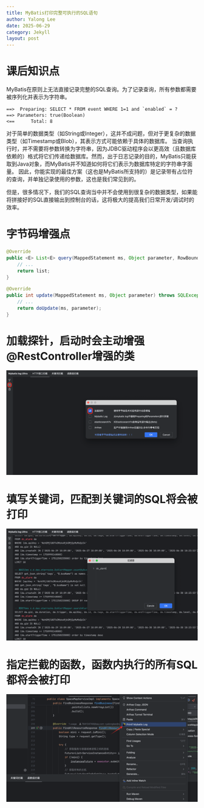 ```yaml
---
title: MyBatis打印完整可执行的SQL语句
author: Yalong Lee
date: 2025-06-29
category: Jekyll
layout: post
---
```


# 课后知识点

MyBatis在原则上无法直接记录完整的SQL查询。为了记录查询，所有参数都需要被序列化并表示为字符串。
```shell
==>  Preparing: SELECT * FROM event WHERE 1=1 and `enabled` = ?
==> Parameters: true(Boolean)
<==      Total: 8
```
对于简单的数据类型（如String或Integer），这并不成问题，但对于更复杂的数据类型（如Timestamp或Blob），其表示方式可能依赖于具体的数据库。 当查询执行时，并不需要将参数转换为字符串，因为JDBC驱动程序会以更高效（且数据库依赖的）格式将它们传递给数据库。然而，出于日志记录的目的，MyBatis只能获取到Java对象，而MyBatis并不知道如何将它们表示为数据库特定的字符串字面量。 因此，你能实现的最佳方案（这也是MyBatis所支持的）是记录带有占位符的查询，并单独记录使用的参数，这也是我们常见到的。

但是，很多情况下，我们的SQL查询当中并不会使用到很复杂的数据类型，如果能将拼接好的SQL直接输出到控制台的话，这将极大的提高我们日常开发/调试时的效率。

# 字节码增强点

```java
@Override
public <E> List<E> query(MappedStatement ms, Object parameter, RowBounds rowBounds, ResultHandler resultHandler, CacheKey key, BoundSql boundSql) throws SQLException {
    // ...
    return list;
}
```

```java
@Override
public int update(MappedStatement ms, Object parameter) throws SQLException {
    // ...
    return doUpdate(ms, parameter);
}
```

# 加载探针，启动时会主动增强@RestController增强的类
![img.png](img.png)

# 填写关键词，匹配到关键词的SQL将会被打印
![img_1.png](img_1.png)

# 指定拦截的函数，函数内执行的所有SQL都将会被打印
![img_2.png](img_2.png)